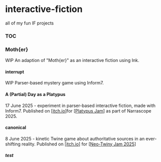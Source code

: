 # interactive-fiction
all of my fun IF projects

### TOC


### Moth\{er\}

WIP An adaption of "Moth\{er\}" as an interactive fiction using Ink.

#### interrupt

WIP Parser-based mystery game using Inform7.

#### A (Partial) Day as a Platypus

17 June 2025 - experiment in parser-based interactive fiction, made with Inform7. Published on [[itch.io](https://chasejxyz.itch.io/a-partial-day-as-a-platypus)]for [[Platypus Jam](https://itch.io/jam/platypuses-jam-narrascope-2025-game-jam)] as part of Narrascope 2025.


#### canonical

8 June 2025 - kinetic Twine game about authoritative sources in an ever-shifting reality. Published on [[itch.io](https://chasejxyz.itch.io/canonical)] for [[Neo-Twiny Jam 2025](https://itch.io/jam/neo-twiny-jam-25)]

##### test